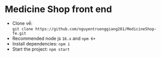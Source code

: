 # Medicine Shop front end
- Clone về:  
`git clone https://github.com/nguyentruonggiang281/MedicineShop-fe.git`
- Recommended node js `16.x` and `npm 6+`
- Install dependencies: `npm i` 
- Start the project: `npm start`

